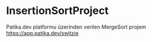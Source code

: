 # InsertionSortProject

Patika.dev platformu üzerinden verilen MergeSort projem
https://app.patika.dev/switzie
